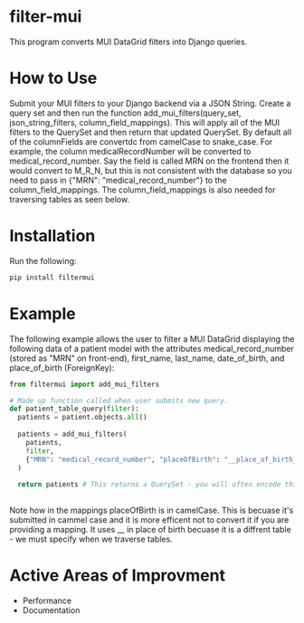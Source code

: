 # filter-mui

This program converts MUI DataGrid filters into Django queries. 

# How to Use

Submit your MUI filters to your Django backend via a JSON String. Create a query set and then run the function add_mui_filters(query_set, json_string_filters, column_field_mappings). This will apply all of the MUI filters to the QuerySet and then return that updated QuerySet. By default all of the columnFields are convertdc from camelCase to snake_case. For example, the column medicalRecordNumber will be converted to medical_record_number. Say the field is called MRN on the frontend then it would convert to M_R_N, but this is not consistent with the database so you need to pass in {"MRN": "medical_record_number"} to the column_field_mappings. The column_field_mappings is also needed for traversing tables as seen below.

# Installation

Run the following:

```python
pip install filtermui
```

# Example

The following example allows the user to filter a MUI DataGrid displaying the following data of a patient model with the attributes medical_record_number (stored as "MRN" on front-end), first_name, last_name, date_of_birth, and place_of_birth (ForeignKey):

```python
from filtermui import add_mui_filters

# Made up function called when user submits new query.
def patient_table_query(filter):
  patients = patient.objects.all()
  
  patients = add_mui_filters(
    patients,
    filter,
    {"MRN": "medical_record_number", "placeOfBirth": "__place_of_birth__name"},
  ) 
  
  return patients # This returns a QuerySet - you will often encode this into JSON. 
  
```

Note how in the mappings placeOfBirth is in camelCase. This is becuase it's submitted in cammel case and it is more efficent not to convert it if you are providing a mapping. It uses __ in place of birth becuase it is a diffrent table - we must specify when we traverse tables.

# Active Areas of Improvment

- Performance
- Documentation
